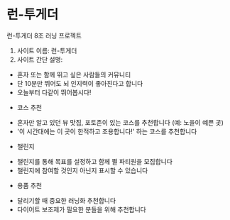 # 런-투게더
런-투게더 8조 러닝 프로젝트

1. 사이트 이름: 런-투게더
2. 사이트 간단 설명:
- 혼자 또는 함께 뛰고 싶은 사람들의 커뮤니티
- 단 10분만 뛰어도 뇌 인지력이 좋아진다고 합니다
- 오늘부터 다같이 뛰어봅시다!

 * 코스 추천
- 혼자만 알고 있던 뷰 맛집, 포토존이 있는 코스를 추천합니다 (예: 노을이 예쁜 곳)
- '이 시간대에는 이 곳이 한적하고 조용합니다!' 하는 코스를 추천합니다

 * 챌린지
- 챌린지를 통해 목표를 설정하고 함께 뛸 파티원을 모집합니다
- 챌린지에 참여할 것인지 아닌지 표시할 수 있습니다

 * 용품 추천
- 달리기할 때 중요한 러닝화 추천합니다
- 다이어트 보조제가 필요한 분들을 위해 추천합니다
